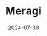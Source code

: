 ---  
layout: startup_page  
title: "Meragi"  
id: "meragi.com"  
permalink: "/meragimeragi.com07302024/"  
website: "https://www.meragi.com/"  
funding_round: "Series A"  
funding_amount: "$9.1M"  
investors: "Accel, Peak XV Partners, Venture Highway, Anupam Mittal"  
about: "Meragi is a Bengaluru-based wedding services startup offering end-to-end solutions including planning, decoration, photography, and catering. Founded in 2021, the company aims to make dream weddings accessible to all Indian couples by providing memorable experiences within various budgets. Meragi has successfully delivered over 3,000 events in just two years."  
markets: "Wedding Services, Event Management, Events, Wedding"  
hq: "Bengaluru, Karnataka, India"  
founded_year: "2021"  
linkedin: "https://in.linkedin.com/company/meragi"  
twitter: ""  
instagram: ""  
facebook: "https://www.facebook.com/Meragi.decor"  
crunchbase: "https://www.crunchbase.com/organization/meragi"  
pitchbook: "https://pitchbook.com/profiles/company/493534-54"  

date_display: "30-Jul-2024"  
date: "2024-07-30"

# SEO Optimization  
meta_title: "Meragi - Series A Funding ($9.1M)"  
meta_description: "Meragi, Meragi is a Bengaluru-based wedding services startup offering end-to-end solutions including planning, decoration, photography, and catering. Founded ..."  
meta_keywords: "Meragi, Wedding Services, Event Management, Events, Wedding, Series A funding"  
canonical_url: "https://startup.projectstartups.com/meragimeragi.com07302024/"  
---